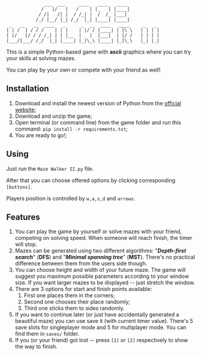 ```
              ___  ___     ____   ____   ____
             /   |/   |   /    | |_   | |____|
            / /|   /| |  / /_| |  /  /_ |___|
           /_/ |__/ |_| /_/  |_| |____| |____|
 _   __   __  ____   _      _  __  ____   ____     _   _
| | /  | / / /    | | |    | |/ / |____| | |\ \   | | | |
| |/   |/ / / /_| | | |__  |   |  |___|  | |/ /   | | | |
|___/|___/ /_/  |_| |____| |_|\_\ |____| |_|\_\   |_| |_|
```

This is a simple Python-based game with __ascii__ graphics where you can try your skills at solving mazes.

You can play by your own or compete with your friend as well!

## Installation

1. Download and install the newest version of Python from the [official website](https://www.python.org/);
2. Download and unzip the game;
3. Open terminal (or command line) from the game folder and run this command: `pip install -r requirements.txt`;
4. You are ready to go!;

## Using

Just run the `Maze Walker II.py` file.

After that you can choose offered options by clicking corresponding `[buttons]`.

Players position is controlled by `w,a,s,d` and `arrows`.

## Features

1. You can play the game by yourself or solve mazes with your friend, competing on solving speed. When someone will reach finish, the timer will stop.
2. Mazes can be generated using two different algorithms: "___Depth-first search___" (__DFS__) and "___Minimal spanning tree___" (__MST__). There's no practical difference between them from the users side though.
3. You can choose height and width of your future maze. The game will suggest you maximum possible parameters according to your window size. If you want larger mazes to be displayed -- just stretch the window.
4. There are 3 options for start and finish points available:
   1. First one places them in the corners;
   2. Second one chooses their place randomly;
   3. Third one sticks them to sides randomly.
5. If you want to continue later (or just have accidentally generated a beautiful maze) you can use save it (with current timer value). There's 5 save slots for singleplayer mode and 5 for multiplayer mode. You can find them in ```saves/``` folder.
6. If you (or your friend) got lost -- press `[1]` or `[2]` respectively to show the way to finish.